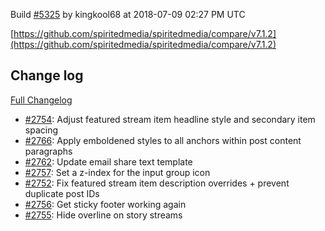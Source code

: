 Build [#5325](https://circleci.com/gh/spiritedmedia/spiritedmedia/5325) by kingkool68 at 2018-07-09 02:27 PM UTC

[https://github.com/spiritedmedia/spiritedmedia/compare/v7.1.2](https://github.com/spiritedmedia/spiritedmedia/compare/v7.1.2)
## Change log
[Full Changelog](git@github.com:spiritedmedia/spiritedmedia.git/compare/v7.1.1...v7.1.2)

 - [#2754](git@github.com:spiritedmedia/spiritedmedia.git/pull/2754): Adjust featured stream item headline style and secondary item spacing
 - [#2766](git@github.com:spiritedmedia/spiritedmedia.git/pull/2766): Apply emboldened styles to all anchors within post content paragraphs
 - [#2762](git@github.com:spiritedmedia/spiritedmedia.git/pull/2762): Update email share text template
 - [#2757](git@github.com:spiritedmedia/spiritedmedia.git/pull/2757): Set a z-index for the input group icon
 - [#2752](git@github.com:spiritedmedia/spiritedmedia.git/pull/2752): Fix featured stream item description overrides + prevent duplicate post IDs
 - [#2756](git@github.com:spiritedmedia/spiritedmedia.git/pull/2756): Get sticky footer working again
 - [#2755](git@github.com:spiritedmedia/spiritedmedia.git/pull/2755): Hide overline on story streams
